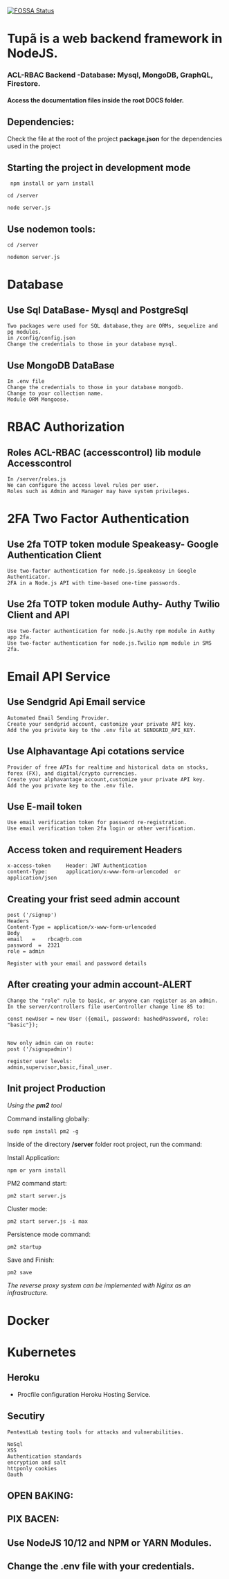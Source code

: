 [![FOSSA Status](https://app.fossa.com/api/projects/git%2Bgithub.com%2FGuillerbr%2Frbac-node-acl-mongo.svg?type=small)](https://app.fossa.com/projects/git%2Bgithub.com%2FGuillerbr%2Frbac-node-acl-mongo?ref=badge_small)

# Tupã is a web backend framework in NodeJS.

### ACL-RBAC Backend -Database: Mysql, MongoDB, GraphQL, Firestore.

#### Access the documentation files inside the root DOCS folder.

## Dependencies:

Check the file at the root of the project **package.json** for the dependencies used in the project

## Starting the project in development mode

` npm install or yarn install`

`cd /server`

`node server.js`

## Use nodemon tools:

`cd /server`

`nodemon server.js`

# Database

## Use Sql DataBase- Mysql and PostgreSql

    Two packages were used for SQL database,they are ORMs, sequelize and pg modules.
    in /config/config.json
    Change the credentials to those in your database mysql.

## Use MongoDB DataBase

    In .env file
    Change the credentials to those in your database mongodb.
    Change to your collection name.
    Module ORM Mongoose.

# RBAC Authorization

## Roles ACL-RBAC (accesscontrol) lib module Accesscontrol

    In /server/roles.js
    We can configure the access level rules per user.
    Roles such as Admin and Manager may have system privileges.

# 2FA Two Factor Authentication

## Use 2fa TOTP token module Speakeasy- Google Authentication Client

    Use two-factor authentication for node.js.Speakeasy in Google Authenticator.
    2FA in a Node.js API with time-based one-time passwords.

## Use 2fa TOTP token module Authy- Authy Twilio Client and API

    Use two-factor authentication for node.js.Authy npm module in Authy app 2fa.
    Use two-factor authentication for node.js.Twilio npm module in SMS 2fa.

# Email API Service

## Use Sendgrid Api Email service

    Automated Email Sending Provider.
    Create your sendgrid account, customize your private API key.
    Add the you private key to the .env file at SENDGRID_API_KEY.

## Use Alphavantage Api cotations service

    Provider of free APIs for realtime and historical data on stocks, forex (FX), and digital/crypto currencies.
    Create your alphavantage account,customize your private API key.
    Add the you private key to the .env file.

## Use E-mail token

    Use email verification token for password re-registration.
    Use email verification token 2fa login or other verification.

## Access token and requirement Headers

    x-access-token     Header: JWT Authentication
    content-Type:      application/x-www-form-urlencoded  or  application/json

## Creating your frist seed admin account

    post ('/signup')
    Headers
    Content-Type = application/x-www-form-urlencoded
    Body
    email   =    rbca@rb.com
    password  =  2321
    role = admin

    Register with your email and password details

## After creating your admin account-ALERT

    Change the "role" rule to basic, or anyone can register as an admin.
    In the server/controllers file userController change line 85 to:

    const newUser = new User ({email, password: hashedPassword, role: "basic"});


    Now only admin can on route:
    post ('/signupadmin')

    register user levels:
    admin,supervisor,basic,final_user.

## Init project Production

_Using the **pm2** tool_

Command installing globally:

`sudo npm install pm2 -g`

Inside of the directory **/server** folder root project, run the command:

Install Application:

`npm or yarn install`

PM2 command start:

`pm2 start server.js`

Cluster mode:

`pm2 start server.js -i max`

Persistence mode command:

`pm2 startup`

Save and Finish:

`pm2 save`

_The reverse proxy system can be implemented with Nginx as an infrastructure._

# Docker

# Kubernetes

## Heroku

- Procfile configuration Heroku Hosting Service.

## Secutiry

    PentestLab testing tools for attacks and vulnerabilities.

    NoSql
    XSS
    Authentication standards
    encryption and salt
    httponly cookies
    Oauth

## OPEN BAKING:

## PIX BACEN:

## Use NodeJS 10/12 and NPM or YARN Modules.

## Change the .env file with your credentials.
